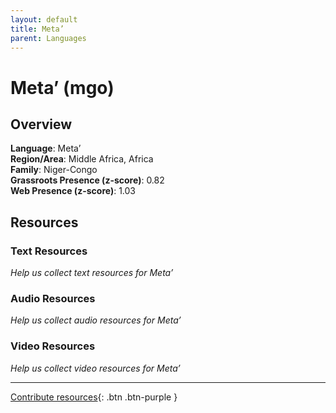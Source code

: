 ```yaml
---
layout: default
title: Meta’
parent: Languages
---
```


# Meta’ (mgo)

## Overview

**Language**: Meta’  
**Region/Area**: Middle Africa, Africa  
**Family**: Niger-Congo  
**Grassroots Presence (z-score)**: 0.82  
**Web Presence (z-score)**: 1.03  

## Resources

### Text Resources
*Help us collect text resources for Meta’*

### Audio Resources
*Help us collect audio resources for Meta’*

### Video Resources
*Help us collect video resources for Meta’*

---

[Contribute resources](https://forms.office.com/e/1SfLJx3u1r){: .btn .btn-purple }
